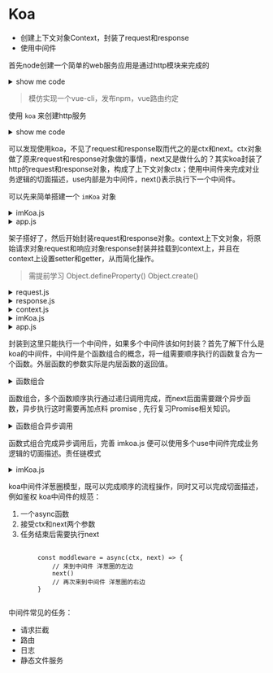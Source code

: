 # Koa

- 创建上下文对象Context，封装了request和response
- 使用中间件

首先node创建一个简单的web服务应用是通过http模块来完成的
<details>
   <summary>show me code</summary>
   <pre>
    <code>
        const http = require('http')
        const fs = require('fs')
        const app = http.createServer((request, response) => {
            let { url, method, headers } = request
            if (url === '/' && method === 'GET') {
                fs.readFile('./index.html', (err, data) => {
                    if (err) {
                        response.statusCode = '500'
                        response.end('network error')
                    }
                    response.statusCode = '200'
                    response.setHeader('content-type', 'text/html')
                    response.end(data)
                })
            } else if (url === '/users' && method === 'GET') {
                let data = [{ name: 'jerry' }]
                response.statusCode = '200'
                response.setHeader('content-type', 'application/json')
                response.end(JSON.stringify(data))
            } else if (method === 'GET' && headers.accept.indexOf('image/*') > -1) {
                fs.createReadStream('.' + url).pipe(response)
            } else if (method === 'GET' && headers.accept.indexOf('text/css') > -1) {
                fs.createReadStream('.' + url).pipe(response)
            } else {
                response.statusCode = '404'
                response.end('404')
            }
            // response.end('hello node')
        })
        app.listen('3000', () => {
            console.log('app listen 3000')
        })
    </code>
</pre> 
</details>

> 模仿实现一个vue-cli，发布npm，vue路由约定

使用 `koa` 来创建http服务

<details>
   <summary>show me code</summary>
   <pre>
    <code>
        const Koa = require('koa')
        const app = new Koa()
        app.use((ctx,next) => {
            ctx.body = [
                {
                    name: 'jerry'
                }
            ]
            next()
        })
        app.use((ctx,next) => {
            console.log(ctx.url)
            next()
        })
        app.listen('3000', () => {
            console.log('app listen 3000')
        })
    </code>
</pre> 
</details>

可以发现使用koa，不见了request和response取而代之的是ctx和next。ctx对象做了原来request和response对象做的事情，next又是做什么的？其实koa封装了http的request和response对象，构成了上下文对象ctx；使用中间件来完成对业务逻辑的切面描述，use内部是为中间件，next()表示执行下一个中间件。

可以先来简单搭建一个 `imKoa` 对象

<details>
   <summary>imKoa.js</summary>
   <pre>
    <code>
       const http = require('http')
       class ImKoa {
           use(callback) {
               this.callback = callback
           }
           listen(...args) {
               const server = http.createServer((req, res) => {
                   this.callback(req, res)
               })
               server.listen(...args)
           }
       }
       module.exports = ImKoa
    </code>
</pre> 
</details>


<details>
   <summary>app.js</summary>
   <pre>
    <code>
       const ImKoa = require('./imKoa.js')
       const app = new ImKoa()
       app.use((req, res) => {
           res.writeHead('200')
           res.end('hi jerry')
       })
       app.listen('3000', () => {
           console.log('app listen 3000')
       })
    </code>
</pre> 
</details>

架子搭好了，然后开始封装request和response对象。context上下文对象，将原始请求对象request和响应对象response封装并挂载到context上，并且在context上设置setter和getter，从而简化操作。

> 需提前学习 Object.defineProperty()   Object.create()

<details>
   <summary>request.js</summary>
   <pre>
    <code>
        module.exports = {
            get url() {
                return this.request.url
            },
            get method() {
                return this.request.methods.toLowerCase()
            }
        }
    </code>
</pre> 
</details>


<details>
   <summary>response.js</summary>
   <pre>
    <code>
        module.exports = {
            get body() {
                return this._body
            },
            set body(val) {
                this._body = val
            }
        }
    </code>
</pre> 
</details>


<details>
   <summary>context.js</summary>
   <pre>
    <code>
        module.exports = {
            set body(val) {
                this.res.body = val
            },
            get body() {
                return this.res.body
            },
            get method() {
                return this.req.method
            },
            get url() {
                return this.req.url
            }
        }
    </code>
</pre> 
</details>

<details>
   <summary>imKoa.js</summary>
   <pre>
    <code>
       const http = require('http')
       const context = require('./context')
       const request = require('./request')
       const response = require('./response')
       class ImKoa {
           use(callback) {
               this.callback = callback
           }
           listen(...args) {
               const server = http.createServer((req, res) => {
                   // this.callback(req, res)
                   let ctx = this.createContext(req, res)
                   this.callback(ctx)
                   res.end(ctx.body)
               })
               server.listen(...args)
           }
           createContext(req, res) {
                const ctx = Object.create(context)
                ctx.request = Object.create(request)
                ctx.response = Object.create(response)
                ctx.req = ctx.request.req = req
                ctx.res = ctx.response.res = res
                return ctx
            }
       }
       module.exports = ImKoa
    </code>
</pre> 
</details>

<details>
   <summary>app.js</summary>
   <pre>
    <code>
       const ImKoa = require('./imKoa.js')
       const app = new ImKoa()
       app.use((ctx, next) => {
           console.log(ctx.url, ctx.method)
           ctx.body = [
               {
                   'text': 'hello'
               }
           ]
       })
       app.listen('3000', () => {
           console.log('app listen 3000')
       })
    </code>
</pre> 
</details>

封装到这里只能执行一个中间件，如果多个中间件该如何封装？首先了解下什么是koa的中间件，中间件是个函数组合的概念，将一组需要顺序执行的函数复合为一个函数。外层函数的参数实际是内层函数的返回值。

<details>
   <summary>函数组合</summary>
   <pre>
    <code>
        const add = (x, y) => x + y
        const square = z => z * z
        console.log(square(add(1, 2))) // 9 外层函数的参数实际是内层函数的返回值
        // 将两个函数封装
        const compose = (fn1, fn2) = (...args) => fn2(fn1(...args))
        const fn = compose(add, square)
        console.log(fn(1, 2)) // 9
        // 如果需要封装的函数为不确定的多个时
        const compose = (...[first, ...other]) => (...args) => {
            let ret = first(...args)
            other.forEach(fn => {
                ret = fn(ret)
            })
            return ret
        }
        const fn = compose(add, square, square)
        console.log(fn(1, 2)) // 81
    </code>
</pre> 
</details>

函数组合，多个函数顺序执行通过递归调用完成，而next后面需要跟个异步函数，异步执行这时需要再加点料 promise , 先行复习Promise相关知识。

<details>
   <summary>函数组合异步调用</summary>
   <pre>
    <code>
        const fn1 = async (next) => {
            console.log('fn1')
            await next()
            console.log('fn1 end')
        }
        const fn2 = async (next) => {
            console.log('fn2')
            await next()
            console.log('fn2 end')
        }
        const fn3 = async (next) => {
            console.log('fn3')
            await next()
            console.log('fn3 end')
        }
        const middlewares = [fn1, fn2, fn3]
        const fn = compose(middlewares)
        console.log(fn())
        // 函数式组合异步调用
        function compose(middlewares) {
            return function() {
                return dispatch(0)
                function dispatch(i){
                    let fn = middlewares[i]
                    if (!fn) return Promise.resolve()
                    return Promise.resolve(
                        fn(function next() {
                            return dispatch(i + 1)
                        })
                    )
                }
            }
        }
    </code>
</pre> 
</details>

函数式组合完成异步调用后，完善 imkoa.js 便可以使用多个use中间件完成业务逻辑的切面描述。责任链模式

<details>
   <summary>imKoa.js</summary>
   <pre>
    <code>
       const http = require('http')
       const context = require('./context')
       const request = require('./request')
       const response = require('./response')
       class ImKoa {
           constructor() {
               this.middlewares = []
           }
           use(callback) {
               this.middlewares.push(callback)
           }
           listen(...args) {
               const server = http.createServer(async (req, res) => {
                   let ctx = this.createContext(req, res)
                   let fn = this.compose(this.middlewares)
                   await fn(ctx)
                   res.end(ctx.body)
               })
               server.listen(...args)
           }
           createContext(req, res) {
                const ctx = Object.create(context)
                ctx.request = Object.create(request)
                ctx.response = Object.create(response)
                ctx.req = ctx.request.req = req
                ctx.res = ctx.response.res = res
                return ctx
            }
            compose(middlewares) {
                return function(ctx) {
                    return dispatch(0)
                    function dispatch(i){
                        let fn = middlewares[i]
                        if (!fn) return Promise.resolve()
                        return Promise.resolve(
                            fn(ctx, function next() {
                                return dispatch(i + 1)
                            })
                        )
                    }
                }
            }
       }
       module.exports = ImKoa
    </code>
</pre> 
</details>

koa中间件洋葱圈模型，既可以完成顺序的流程操作，同时又可以完成切面描述，例如鉴权
koa中间件的规范：
1. 一个async函数
2. 接受ctx和next两个参数
3. 任务结束后需要执行next

<pre>
    <code>
        const moddleware = async(ctx, next) => {
            // 来到中间件 洋葱圈的左边
            next()
            // 再次来到中间件 洋葱圈的右边
        }
    </code>
</pre>

中间件常见的任务：
- 请求拦截
- 路由
- 日志
- 静态文件服务



































